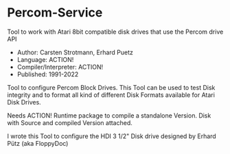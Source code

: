 # Percom-Service
Tool to work with Atari 8bit compatible disk drives that use the Percom drive API

- Author: Carsten Strotmann, Erhard Puetz
- Language: ACTION!
- Compiler/Interpreter: ACTION!
- Published: 1991-2022

Tool to configure Percom Block Drives. This Tool can be used to test Disk integrity and to format all kind of 
different Disk Formats available for Atari Disk Drives. 

Needs ACTION! Runtime package to compile a standalone Version. Disk with Source and compiled Version attached.

I wrote this Tool to configure the HDI 3 1/2" Disk drive designed by Erhard Pütz (aka FloppyDoc)
